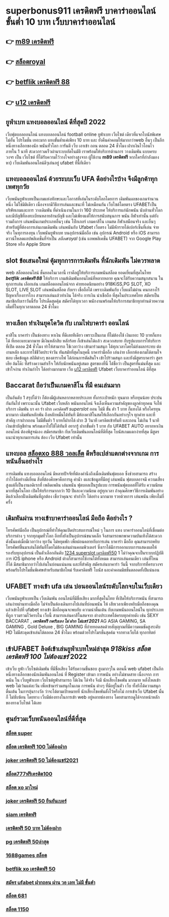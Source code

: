 # superbonus911 เครดิตฟรี บาคาร่าออนไลน์ ขั้นต่ำ 10 บาท เว็บบาคาร่าออนไลน์ 

## 👉 [m89 เครดิตฟรี](https://mabet.net/credit-free-new/)
## 👉 [สล็อตroyal](https://bio.link/tisawago)
## 👉 [betflik เครดิตฟรี 88](https://mabet.net/20-free-100/)
## 👉 [u12 เครดิตฟรี](https://mabet.net/pg-slot-credit-free/)

## ยูฟ่าเบท  แทงบอลออนไลน์   ดีที่สุดปี 2022

เว็บฟุตบอลออนไลน์ แทงบอลออนไลน์ football online  ยูฟ่าเบท    เว็บไซต์ เดียวที่แจกโบนัสพิเศษไม่อั้น โปรโมชั่น  เยอะมาก แทงขั้นต่ำแค่เพียง 10 บาท และ ยังคืนค่าคอมให้มากกว่าweb อื่นๆ เป็นอีกหนึ่งทางเลือกของนัก พนันทั่วโลก การันตี เว็บ  เอาเข้า ถอน   ตลอด 24 ชั่วโมง   ฝากเงินไวโอนไว ภายใน 1 นาที สะดวกรวดเร็วผ่านระบบอัตโนมัติ เราพร้อมให้บริการด้านการ วางเดิมพัน แบบครบวงจร เป็น เว็บไซต์ ที่ได้รับความไว้วางใจอย่างสูงจาก  ผู้ใช้งาน **m89 เครดิตฟรี**   หากใครที่กำลังมองหา}  เว็บเดิมพันออนไลน์ดีๆเล่นอยู่  ufabet  ที่นี้ทีเดียว


##  แทงบอลออนไลน์   ด้วยระบบเว็บ UFA ดีอย่างไรบ้าง จึงมีลูกค้าทุกเพศทุกวัย

 เว็บพนันยูฟ่าเบทเป็นเกมแห่งทักษะและโอกาสที่เล่นในระดับโลกโดยการ เดิมพันผลของเกมจำนวนหนึ่ง ไม่ใช่มิติเดียว เนื่องจากมีวิธีการเล่นและชนะที่ ไม่เหมือนกัน  เว็บไซต์โดยตรง UFABETเป็นบริษัทเกมและการ วางเดิมพัน ที่ดำเนินงานในกว่า 160 ประเทศ ให้บริการแก่นักพนัน นับล้านทั่วโลกและมีบัญชีที่ลงทะเบียนหลายล้านบัญชี และไม่เพียงแต่ให้การสนับสนุนการ พนัน กีฬาเท่านั้น แต่ยังรวมถึงการ เล่นพนันเกมประเภทอื่นๆ เช่น โป๊กเกอร์ เกมคาสิโน เกมสด กีฬาเสมือนจริง และอื่นๆสำหรับผู้ที่ต้องการเล่นเกมเดิมพัน เล่นพนันกับ Ufabet เว็บตรง ไม่มีหักรายได้เปอร์เซ็นที่เล่น จ่ายจริง ในทุการลงทุน  เว็บพนันยูฟ่าเบท  บนอุปกรณ์มือถือ เช่น อุปกรณ์ Android หรือ iOS สามารถดาวน์โหลดแอปพลิเคชั่นที่จำเป็น *สล็อตroyal* (เช่น แอพพลิเคชั่น UFABET) จาก Google Play Store หรือ Apple Store 


##  slot   ข้อเสนอใหม่  คุ้มทุกการการเดิมพัน ที่นักเดิมพัน ไม่ควรพลาด

 web สล็อตออนไลน์  ชั้นยอดในเวลานี้ เราคือผู้ให้บริการเกมพนันสล็อต ยอดเยี่ยมที่สุดในไทย   ***betflik เครดิตฟรี 88*** ให้บริการ  เกมส์เดิมพันออนไลน์ที่หลากหลาย คุณจะได้รับความสนุกสนาน ในทุกการเล่น เลือกเล่น เกมสล็อตออนไลน์จาก ค่ายยอดนิยมอย่าง 918KiSS,PG SLOT, XO SLOT, LIVE SLOT  เล่นพนันสล็อต กับเรา  เชื่อถือได้ เพราะเดิมพันกับ เว็บแม่ไม่ผ่าน คนกลางไร้ปัญหาเรื่องการโกง  สามารถเล่นแล้วทำเงิน ได้จริง การเงิน น่าเชือถือ ที่สุดในประเทศไทย สมัครเป็นสมาชิกกับเราวันนี้รับ  โปรเด็ดสุดคุ้ม  สมัครได้ทุกเวลา พนักงานพร้อมให้บริการสมาชิกทุกท่านด้วยความเต็มที่ในทุกเวลาตลอด 24 ชั่วโมง


## ทางเลือก ทำเงินยุคโควิด กับ  เกมไพ่บาคาร่า ออนไลน์ 

คาสิโน บาคาร่า เป็นช่องทาง หาเงิน ที่ดีเลยทีเดียว เพราะเป็นเกม ที่ไม่ต้องใช้ เงินเยอะ 10 บาทก็แทงได้ ที่เยอะแยะมากมาย มีเงินหลักสิบ หลักร้อย ก็เข้าเล่นได้เเล้ว สะดวกสบาย กับรูปแบบการให้บริการ ที่เปิด ตลอด 24 ชั่วโมง  ทำให้สามารถ ใช้เวลาว่าง เข้ามาร่วมสนุก ได้ทุกเวลาโดยไม่ส่งผลกระทบ ต่องานหลัก และการใช้ชีวิตประจำวัน  ทันสมัยที่สุดในยุคนี้  บาคาร่ามือถือ เล่นง่าย เลือกห้องเกมได้ตามใจชอบ เช็คข้อมูล สถิติต่างๆ ของตารางไพ่ ได้ก่อนการตัดสินใจ เข้าไปร่วมสนุก และยังมีสูตรบาคาร่า  สูตรเฮีย ล้มโต๊ะ   ที่สร้างความสำเร็จ ให้กับนักพนันอยู่เสมอ สูตรของที่นี่ ได้ชื่อว่า เป็นสูตรที่แม่นที่สุด และเข้าใจง่าน ทำเงินกำไร ได้อย่างมากมาย  เว็บ [u12 เครดิตฟรี](https://mabet.net/credit-free-100/) Ufabet  เว็บบาคาร่าออนไลน์ ดีที่สุด

##  Baccarat  ถือว่าเป็นเกมคาสิโน ที่มี คนเล่นมาก

เป็นอันดับ 1 สรุปได้ว่า  ก็ต้องมีผู้เล่นหลากหลายประเภท ทั้งกระเป๋าหนัก ทุนมาก หรือทุนน้อย ประปนกันกันไป เพราะฉะนั้น Ufabet เว็บหลัก พนันออนไลน์  จึงเล็งเห็นความสำคัญของลูกค้าทุกคน จึงให้บริการ เดิมพัน  บา คา ร่า ฝาก *เครดิตฟรี superslot* ถอน ไม่มี ขั้น ต่ํา  1 บาท ก็แทงได้ หรือใครทุนมากมาก เดิมพันหลักพัน ถึงหลักหมื่นได้ทันที มีห้องคาสิโนสดให้เลือกกันอย่างจุใจ ทุกค่าย และที่สำคัญ เราฝากถอน ไม่มีขั้นต่ำ 1 บาทก็ฝากได้ ฝาก 3 วินาที เครดิตเข้าทันที และถอน ไม่เกิน 1 นาที เงินเข้าบัญชีท่าน พร้อมเอาไปใช้ได้ทันที อยากรู้  ฝากขั้นต่ำ 1 บาท กับ UFABET AUTO อยากหาเงินออนไลน์ ต้องพิสูจน์เอง สมัครสมาชิก กับเว็บเดิมพันออนไลน์ที่ดีที่สุด โบนัสเกมแตกง่ายที่สุด มีสูตรแนะนำทุกเกมการเล่น ต้อง  เว็บ Ufabet  เท่านั้น

## แทงบอล  [สล็อตxo 888 วอลเล็ต](https://member.mabet.net/?action=login) ดีหรือเปล่าแตกต่างจากเกม การพนันอื่นอย่างไร

การเดิมพัน แทงบอลออนไลน์ มีหลายปัจจัยที่ต้องคำนึงถึงเมื่อเดิมพันฟุตบอล ซึ่งช่วยสามารถ สร้างกำไรได้อย่างดีเยี่ยม สิ่งที่ต้องศึกษาคือการดู ค่าน้ำ งและข้อมูลที่มีอยู่ เล่นพนัน ฟุตบอลอาจมี ความเสี่ยงสูงแต่ก็เป็นงานอดิเรกที่ เพลิดเพลิน  เล่นพนัน ฟุตบอลเป็นรูปแบบ การพนันฟุตบอลที่ได้รับ ความนิยมมากที่สุดในโลก เปิดให้บริการมากกว่า 10 ปีและความนิยม อยู่ทุกเวลา ถ้าคุณศึกษาวิธีการเดิมพันอย่าง ดีแล้วเลือกฝั่งเดิมพันที่ถูกต้อง เชื่อว่าคุณจะ ทำกำไร ได้อย่าง มากมาย รวยด้วยการ เล่นพนัน เพียงไม่กี่ครั้ง

## เดิมพันผ่าน ทางเข้าบาคาร่าออนไลน์ มือถือ  ดีอย่างไร ?

 โทรศัพท์มือถือ  เป็นอุปกรณ์ที่ทำให้คุณเปิดประสบการณ์ใหม่ ๆ ในการ  แทง  บาคาร่าออนไลน์ที่เชื่อมต่อบริการต่าง ๆ จากทุกมุมทั่วโลก อีกทั้งยังเป็นอุปกรณ์ขนาดเล็ก จึงสามารถพกพาความบันเทิงได้สะดวกดังนั้นแค่เมื่อมีเวลาว่าง  ทุกวัน ไม่หยุดพัก  เพื่อผ่อนคลายกับการเล่น บาคาร่า มือถือ คุณสามารถหยิบโทรศัพท์ขึ้นมาเล่นได้ทันทีโดยไม่ต้องเล่นผ่านคอมพิวเตอร์ ซึ่งเราได้มีการออกแบบการแสดงผลให้รองรับทุกอุปกรณ์  เป็นตัวเลือกอันดับ [1234 superslot เครดิตฟรี50](https://mabet.net/credit-free-50/) 1  ไม่ว่าคุณจะเป็นระบบปฏิบัติการ iOS iphone หรือ Android ต่างก็สามารถใช้งานได้ทั้งหมด สามารถเล่นคนเดียว เล่นที่ไหนก็ได้ มีสมาธิมากกว่าไปเล่นในบ่อนแน่นอน และที่สำคัญ สมัครเล่นบาคาร่า วันนี้ จากบริการที่ครบวงจร พร้อมรับโปรโมชั่นพิเศษสำหรับสมาชิกใหม่ รับเครดิตฟรี โบนัส และค่าคอมมิชชั่นตลอดทั้งปีแน่นอน


## UFABET  ทางเข้า ufa  เล่น บ่อนออนไลน์ระดับโลกจบในเว็บเดียว 

 เว็บพนันยูฟ่าเบทเป็น เว็บเดิมพัน ออนไลน์ที่มีชื่อเสียง มากที่สุดในไทย  ที่เปิดให้บริการพนัน ที่สามารถเล่นง่ายผ่านทางมือถือ ไม่จำเป็นต้องเดินทางไปเล่นที่บ่อนพนัน ให้ เสียเวลาเพียงหยิบมือถือของคุณแล้วเข้าไปที่ ufabet ทางเข้า มือถือคุณจะพบกับ ความน่าตื่นเต้น กับเกมพนันออนไลน์ใน ทุกประเภท  ที่ถูก รวมรวมไว้ครบใน เว็บนี้  สามารถเล่นคาสิโนสดจาก ต่างประเทศได้ครบทุกค่ายดัง  เช่น  SEXY BACCARAT , ***เครดิตฟรี กดรับเอง ไม่ ฝาก ไม่แชร์ 2021*** AG ASIA GAMING, SA GAMING , Gold Deluxe , BIG GAMING ที่ถ่ายทอดสดด้วยสัญญาณที่มีความคมชัดสูงระดับ HD ไม่มีสะดุดเข้าเล่นได้ตลอด 24 ชั่วโมง พร้อมด้วยโปรโมรชั่นสุดค้ม จากทางเว็บได้ ทุกอาทิตย์ 


## เข้าUFABET ลิงค์เข้าเล่นยูฟ่าเบทใหม่ล่าสุด ***918kiss สล็อต เครดิตฟรี 100 ไม่ต้องแชร์*** 2022 

เข้าเว็บ ยูฟ่า เว็บไซต์เดิมพัน  ที่มีชื่อเสียง ได้รับความชื่นชอบ สูงมากๆใน ตอนนี้ web ufabet  เป็นอีกหนึ่งทางเลือกของนักเดิมพันออนไลน์  ที่ Register เข้ามา การพนัน อย่างไม่ขาดสาย เนื่องจาก การพนัน ใน เว็บยูฟ่าเบท เว็บไซต์ยูฟ่าสามารถ ได้เงิน ได้จริง จึงมี นักเสี่ยงโชคพัน มากมาย  หลั่งไหลเข้า web ไม่เว้นแต่ละวัน เพื่อเข้ามาร่วมสนุกในเกม การพนัน ต่างๆ ที่มีอยู่ในตัว เว็บ ทั้งยังได้ความสนุก ตื่นเต้น ในการลุ้นรางวัล ว่าจะได้ตามเป้าหมายที่ นักเสี่ยงโชคพันตั้งไว้หรือไม่ การเข้าเว็บ Ufabet นั้นก็ ไม่ซับซ้อน โดยทาง เว็บมีช่องทางในการเข้า web อยู่หลายช่องทาง โดยสามารถดูได้จากหน้าหลักของทางเว็บไซต์ ได้เลย


## ศูนย์รวมเว็บพนันออนไลน์ที่ดีที่สุด

### [สล็อต super](https://atom.io/themes/MABET.net%20แจกโบนัส%20chudjen%20bet%20เครดิตฟรี%20008%20สล็อต%20สล็อตแตกหนัก%2020รับ100)
### [สล็อต เครดิตฟรี 100 ไม่ต้องฝาก](https://atom.io/themes/MABET.net%20แจกโบนัส%20เครดิตฟรี%2050%20008%20สล็อต%20สล็อตแตกหนัก%2020รับ100)
### [joker เครดิตฟรี 50 ไม่ต้องแชร์2021](https://atom.io/themes/MABET.net%20แจกโบนัส%20สบายดี99%20สล็อต%20008%20สล็อต%20สล็อตแตกหนัก%2020รับ100)
### [สล็อต777ฟรีเครดิต100](https://atom.io/themes/MABET.net%20แจกโบนัส%20เครดิตฟรี%20wowslot%20ล่าสุด%20008%20สล็อต%20สล็อตแตกหนัก%2020รับ100)
### [สล็อต xo มาใหม่](https://atom.io/themes/MABET.net%20แจกโบนัส%20wowslot%20เครดิตฟรี%20100%20ล่าสุด%20008%20สล็อต%20สล็อตแตกหนัก%2020รับ100)
### [joker เครดิตฟรี 50 ยืนยันเบอร์](https://atom.io/themes/MABET.net%20แจกโบนัส%20สมัคร%20สล็อต%20pg%20เว็บ%20ตรง%20008%20สล็อต%20สล็อตแตกหนัก%2020รับ100)
### [siam เครดิตฟรี](https://atom.io/themes/MABET.net%20แจกโบนัส%20superslot%20เครดิตฟรี%2030%20008%20สล็อต%20สล็อตแตกหนัก%2020รับ100)
### [เครดิตฟรี 50 บาท ไม่ต้องฝาก](https://atom.io/themes/MABET.net%20แจกโบนัส%20สล็อต%20ยืนยันเบอร์โทร%20รับเครดิตฟรี%20ล่าสุด%20ฟรี2021%20008%20สล็อต%20สล็อตแตกหนัก%2020รับ100)
### [pg เครดิตฟรี 50ล่าสุด](https://atom.io/themes/MABET.net%20แจกโบนัส%20สล็อตxo6%20008%20สล็อต%20สล็อตแตกหนัก%2020รับ100)
### [1688games สล็อต](https://atom.io/themes/MABET.net%20แจกโบนัส%20ufayaboเครดิตฟรี100%20008%20สล็อต%20สล็อตแตกหนัก%2020รับ100)
### [betflik xo เครดิตฟรี 50](https://atom.io/themes/MABET.net%20แจกโบนัส%20สล็อต%20ฝากขั้นต่ำ%201%20บาท%20เว็บตรง%20008%20สล็อต%20สล็อตแตกหนัก%2020รับ100)
### [สมัคร ufabet ฝากถอน ผ่าน วอ เลท ไม่มี ขั้นต่ํา](https://atom.io/themes/MABET.net%20แจกโบนัส%20สล็อต%20เว็บตรง%20ฝากถอน%20ไม่มี%20ขั้น%20ต่ํา%20วอ%20เลท%20008%20สล็อต%20สล็อตแตกหนัก%2020รับ100)
### [สล็อต 681](https://atom.io/themes/MABET.net%20แจกโบนัส%20rich88%20เครดิตฟรี%20008%20สล็อต%20สล็อตแตกหนัก%2020รับ100)
### [สล็อต 1150](https://atom.io/themes/MABET.net%20แจกโบนัส%20เครดิตฟรี%2050%20ยืนยันเบอร์ล่าสุด%20008%20สล็อต%20สล็อตแตกหนัก%2020รับ100)